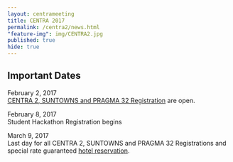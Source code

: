 ```yaml
---
layout: centrameeting
title: CENTRA 2017
permalink: /centra2/news.html
"feature-img": img/CENTRA2.jpg
published: true
hide: true
---
```



## Important Dates

February 2, 2017 <br/>
[CENTRA 2, SUNTOWNS and PRAGMA 32 Registration](http://www.pragma-grid.net/pragma32-lake-workshop/) are open.

February 8, 2017 <br />
Student Hackathon Registration begins 

March 9, 2017 <br />
Last day for all CENTRA 2, SUNTOWNS and PRAGMA 32 Registrations and special rate guaranteed <a href="http://www.globalcentra.org/centra2/venue.html" target="_blank">hotel reservation</a>. 
